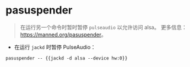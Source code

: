 # pasuspender

> 在运行另一个命令时暂时暂停 `pulseaudio` 以允许访问 alsa。
> 更多信息：<https://manned.org/pasuspender>。

- 在运行 `jackd` 时暂停 PulseAudio：

`pasuspender -- {{jackd -d alsa --device hw:0}}`